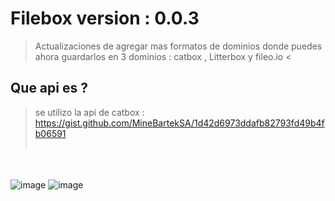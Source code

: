 # Filebox version : 0.0.3
> Actualizaciones de agregar mas formatos de dominios donde puedes ahora guardarlos en 3 dominios : catbox , Litterbox y fileo.io <

## Que api es ?
> se utilizo la api de catbox : https://gist.github.com/MineBartekSA/1d42d6973ddafb82793fd49b4fb06591
<br></br>
> 
<br></br>
![image](https://github.com/AvastrOficial/FileboxBsz/assets/91764815/e16f5a6d-d28a-4e7c-a441-0b081793f082)
![image](https://github.com/AvastrOficial/FileboxBsz/assets/91764815/076d15b5-6a06-45e4-8ebe-268d60edda52)
